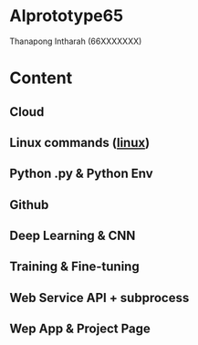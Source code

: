 # AIprototype65
Thanapong Intharah (66XXXXXXX)

# Content

## Cloud
## Linux commands ([linux](https://github.com/tohnperfect/AIprototype65))
## Python .py & Python Env
## Github
## Deep Learning & CNN
## Training & Fine-tuning
## Web Service API + subprocess
## Wep App & Project Page
